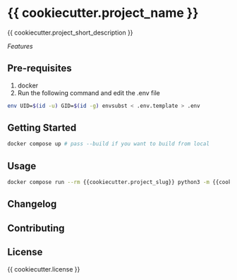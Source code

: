 # {{ cookiecutter.project_name }}

{{ cookiecutter.project_short_description }}

*Features*

## Pre-requisites

1. docker
2. Run the following command and edit the .env file
```bash
env UID=$(id -u) GID=$(id -g) envsubst < .env.template > .env
```

## Getting Started

```bash
docker compose up # pass --build if you want to build from local
```

## Usage

```bash
docker compose run --rm {{cookiecutter.project_slug}} python3 -m {{cookiecutter.project_slug}} --help
```

## Changelog

## Contributing

## License

{{ cookiecutter.license }}

